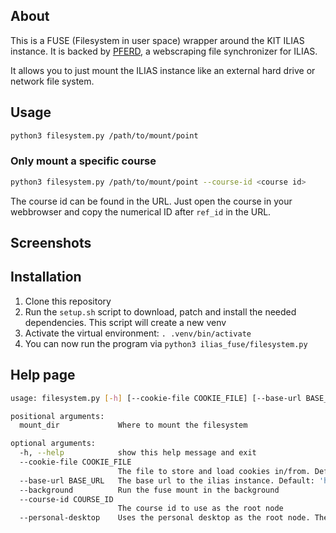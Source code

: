 ## About

This is a FUSE (Filesystem in user space) wrapper around the KIT ILIAS instance.
It is backed by [PFERD](https://github.com/Garmelon/PFERD), a webscraping file
synchronizer for ILIAS.

It allows you to just mount the ILIAS instance like an external hard drive or
network file system.


## Usage

```sh
python3 filesystem.py /path/to/mount/point
```

### Only mount a specific course

```sh
python3 filesystem.py /path/to/mount/point --course-id <course id>
```
The course id can be found in the URL. Just open the course in your webbrowser
and copy the numerical ID after `ref_id` in the URL.


## Screenshots




## Installation

1. Clone this repository
2. Run the `setup.sh` script to download, patch and install the needed
   dependencies. This script will create a new venv
3. Activate the virtual environment: `. .venv/bin/activate`
4. You can now run the program via `python3 ilias_fuse/filesystem.py`


## Help page
```sh
usage: filesystem.py [-h] [--cookie-file COOKIE_FILE] [--base-url BASE_URL] [--background] [--course-id COURSE_ID | --personal-desktop] mount_dir

positional arguments:
  mount_dir             Where to mount the filesystem

optional arguments:
  -h, --help            show this help message and exit
  --cookie-file COOKIE_FILE
                        The file to store and load cookies in/from. Default: 'cookies.txt'
  --base-url BASE_URL   The base url to the ilias instance. Default: 'https://ilias.studium.kit.edu/'
  --background          Run the fuse mount in the background
  --course-id COURSE_ID
                        The course id to use as the root node
  --personal-desktop    Uses the personal desktop as the root node. The default.
```
